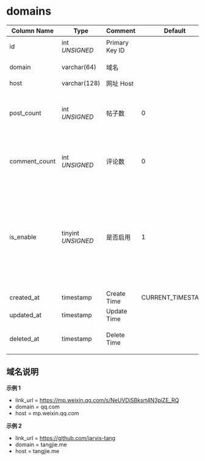 # domains

| Column Name | Type | Comment | Default | Null | Remark |
| --- | --- | --- | --- | --- | --- |
| id | int *UNSIGNED* | Primary Key ID | | NO | 自动递增 |
| domain | varchar(64) | 域名 |  | NO | 顶级域名 |
| host | varchar(128) | 网址 Host |  | NO | **唯一值** |
| post_count | int *UNSIGNED* | 帖子数 | 0 | NO | 有多少帖子内容包含了该域名 |
| comment_count | int *UNSIGNED* | 评论数 | 0 | NO | 有多少评论内容包含了该域名 |
| is_enable | tinyint *UNSIGNED* | 是否启用 | 1 | NO | 0.禁用 / 1.启用<br>禁用则该域名 URL 不能解析成超链接，仅作为纯文本显示 |
| created_at | timestamp | Create Time | CURRENT_TIMESTAMP | NO |  |
| updated_at | timestamp | Update Time |  | YES |  |
| deleted_at | timestamp | Delete Time |  | YES | 为空代表没有删除 |

## 域名说明

**示例 1**
- link_url = https://mp.weixin.qq.com/s/NeUVDiSBksrt4N3piZE_RQ
- domain = qq.com
- host = mp.weixin.qq.com

**示例 2**
- link_url = https://github.com/jarvis-tang
- domain = tangjie.me
- host = tangjie.me